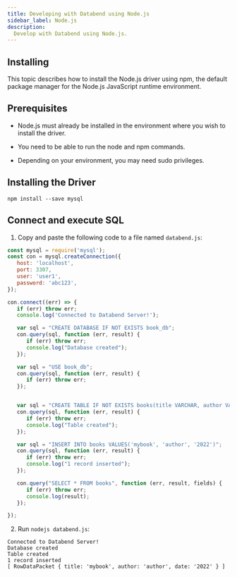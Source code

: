 ```yaml
---
title: Developing with Databend using Node.js
sidebar_label: Node.js
description:
  Develop with Databend using Node.js.
---
```


## Installing
This topic describes how to install the Node.js driver using npm, the default package manager for the Node.js JavaScript runtime environment.

## Prerequisites
- Node.js must already be installed in the environment where you wish to install the driver.

- You need to be able to run the node and npm commands.

- Depending on your environment, you may need sudo privileges.

## Installing the Driver
```shell
npm install --save mysql
```

## Connect and execute SQL

1. Copy and paste the following code to a file named `databend.js`:

```js title='databend.js'
const mysql = require('mysql');
const con = mysql.createConnection({
   host: 'localhost',
   port: 3307,
   user: 'user1',
   password: 'abc123',
});

con.connect((err) => {
   if (err) throw err;
   console.log('Connected to Databend Server!');

   var sql = "CREATE DATABASE IF NOT EXISTS book_db";
   con.query(sql, function (err, result) {
      if (err) throw err;
      console.log("Database created");
   });

   var sql = "USE book_db";
   con.query(sql, function (err, result) {
      if (err) throw err;
   });


   var sql = "CREATE TABLE IF NOT EXISTS books(title VARCHAR, author VARCHAR, date VARCHAR)";
   con.query(sql, function (err, result) {
      if (err) throw err;
      console.log("Table created");
   });

   var sql = "INSERT INTO books VALUES('mybook', 'author', '2022')";
   con.query(sql, function (err, result) {
      if (err) throw err;
      console.log("1 record inserted");
   });

   con.query("SELECT * FROM books", function (err, result, fields) {
      if (err) throw err;
      console.log(result);
   });

});
```

2. Run `nodejs databend.js`:

```text
Connected to Databend Server!
Database created
Table created
1 record inserted
[ RowDataPacket { title: 'mybook', author: 'author', date: '2022' } ]
